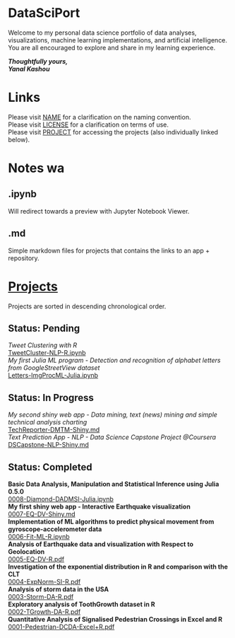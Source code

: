 # DataSciPort

Welcome to my personal data science portfolio of data analyses, visualizations, machine learning implementations, and artificial intelligence.  
You are all encouraged to explore and share in my learning experience.  

__*Thoughtfully yours,*__  
__*Yanal Kashou*__


# Links
Please visit [NAME](https://github.com/ykashou92/DataSciPort/blob/master/NAME.md) for a clarification on the naming convention.  
Please visit [LICENSE](https://github.com/ykashou92/DataSciPort/blob/master/LICENSE) for a clarification on terms of use.  
Please visit [PROJECT](https://github.com/ykashou92/DataSciPort/tree/master/PROJECT) for accessing the projects (also individually linked below).  

# Notes wa
## .ipynb
Will redirect towards a preview with Jupyter Notebook Viewer.
## .md
Simple markdown files for projects that contains the links to an app + repository. 

# [Projects](https://github.com/ykashou92/DataSciPort/tree/master/PROJECT)
Projects are sorted in descending chronological order.

## Status: Pending
*Tweet Clustering with R*  
[TweetCluster-NLP-R.ipynb](https://github.com/ykashou92/DataSciPort/blob/master/PROJECT/TweetCluster-NLP.ipynb)  
*My first Julia ML program - Detection and recognition of alphabet letters from GoogleStreetView dataset*  
[Letters-ImgProcML-Julia.ipynb](https://github.com/ykashou92/DataSciPort/blob/master/PROJECT/Letters-ImgProcML-Julia.ipynb)  

## Status: In Progress
*My second shiny web app - Data mining, text (news) mining and simple technical analysis charting*  
[TechReporter-DMTM-Shiny.md](https://github.com/ykashou92/DataSciPort/blob/master/PROJECT/TechReporter-DMTM-Shiny.md)  
*Text Prediction App - NLP - Data Science Capstone Project @Coursera*  
[DSCapstone-NLP-Shiny.md](https://github.com/ykashou92/DataSciPort/blob/master/PROJECT/DSCapstone-NLP-Shiny.md)   

## Status: Completed
**Basic Data Analysis, Manipulation and Statistical Inference using Julia 0.5.0**  
[0008-Diamond-DADMSI-Julia.ipynb](http://nbviewer.jupyter.org/github/ykashou92/DataSciPort/blob/master/PROJECT/0008-Diamond-DADMSI-Julia.ipynb)    
**My first shiny web app - Interactive Earthquake visualization**  
[0007-EQ-DV-Shiny.md](https://github.com/ykashou92/DataSciPort/blob/master/PROJECT/0007-EQ-DV-Shiny.md)  
**Implementation of ML algorithms to predict physical movement from gyroscope-accelerometer data**  
[0006-Fit-ML-R.ipynb](https://github.com/ykashou92/DataSciPort/blob/master/PROJECT/0006-Fit-ML-R.ipynb)  
**Analysis of Earthquake data and visualization with Respect to Geolocation**    
[0005-EQ-DV-R.pdf](https://github.com/ykashou92/DataSciPort/blob/master/PROJECT/0005-EQ-DV-R.pdf)   
**Investigation of the exponential distribution in R and comparison with the CLT**   
[0004-ExpNorm-SI-R.pdf](https://github.com/ykashou92/DataSciPort/blob/master/PROJECT/0004-ExpNorm-SI-R.pdf)      
**Analysis of storm data in the USA**  
[0003-Storm-DA-R.pdf](https://github.com/ykashou92/DataSciPort/blob/master/PROJECT/0003-Storm-DA-R.pdf) 	
**Exploratory analysis of ToothGrowth dataset in R**  
[0002-TGrowth-DA-R.pdf](https://github.com/ykashou92/DataSciPort/blob/master/PROJECT/0002-TGrowth-DA-R.pdf)  
**Quantitative Analysis of Signalised Pedestrian Crossings in Excel and R**  
[0001-Pedestrian-DCDA-Excel+R.pdf](https://github.com/ykashou92/DataSciPort/blob/master/PROJECT/0001-Pedestrian-DCDA-Excel+R.pdf)  
